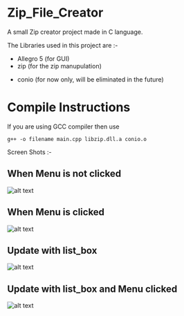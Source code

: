 # Zip_File_Creator
A small Zip creator project made in C language.

The Libraries used in this project are :-
* Allegro 5 (for GUI)
* zip (for the zip manupulation)
- conio (for now only, will be eliminated in the future)

# Compile Instructions

If you are using GCC compiler then use 
```
g++ -o filename main.cpp libzip.dll.a conio.o
```

Screen Shots :-

## When Menu is not clicked

![alt text](https://d1cxvcw9gjxu2x.cloudfront.net/attachments/611995 "With menu unchecked")

## When Menu is clicked

![alt text](https://d1cxvcw9gjxu2x.cloudfront.net/attachments/611996 "With menu checked")

## Update with list_box

![alt text](https://d1cxvcw9gjxu2x.cloudfront.net/attachments/611998 "With menu checked")

## Update with list_box and Menu clicked

![alt text](https://d1cxvcw9gjxu2x.cloud-front.net/attachments/611999 "With menu checked")
